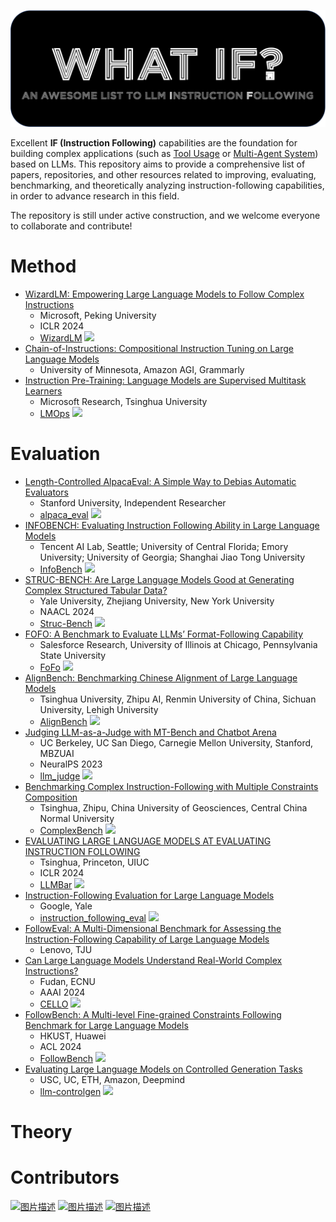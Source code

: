 <p align="center">
  <img src='./logo.png' width=700>
</p>

Excellent **IF (Instruction Following)** capabilities are the foundation for building complex applications (such as [Tool Usage](https://github.com/thunlp/ToolLearningPapers) or [Multi-Agent System](https://thinkwee.top/multiagent_ebook/)) based on LLMs. This repository aims to provide a comprehensive list of papers, repositories, and other resources related to improving, evaluating, benchmarking, and theoretically analyzing instruction-following capabilities, in order to advance research in this field.

The repository is still under active construction, and we welcome everyone to collaborate and contribute!

# Method
- [WizardLM: Empowering Large Language Models to Follow Complex Instructions](https://arxiv.org/pdf/2304.12244)
  - Microsoft, Peking University
  - ICLR 2024
  - [WizardLM](https://github.com/nlpxucan/WizardLM)  ![](https://img.shields.io/github/stars/nlpxucan/WizardLM.svg)
- [Chain-of-Instructions: Compositional Instruction Tuning on Large Language Models](https://arxiv.org/pdf/2402.11532)
  - University of Minnesota, Amazon AGI, Grammarly
- [Instruction Pre-Training: Language Models are Supervised Multitask Learners](https://arxiv.org/pdf/2406.14491)
  - Microsoft Research, Tsinghua University
  - [LMOps](https://github.com/microsoft/LMOps)  ![](https://img.shields.io/github/stars/microsoft/LMOps.svg)

# Evaluation
- [Length-Controlled AlpacaEval: A Simple Way to Debias Automatic Evaluators](https://arxiv.org/pdf/2404.04475)
  - Stanford University, Independent Researcher
  - [alpaca_eval](https://github.com/tatsu-lab/alpaca_eval)  ![](https://img.shields.io/github/stars/tatsu-lab/alpaca_eval.svg)
- [INFOBENCH: Evaluating Instruction Following Ability in Large Language Models](https://arxiv.org/pdf/2401.03601)
  - Tencent AI Lab, Seattle; University of Central Florida; Emory University; University of Georgia; Shanghai Jiao Tong University
  - [InfoBench](https://github.com/qinyiwei/InfoBench)  ![](https://img.shields.io/github/stars/qinyiwei/InfoBench.svg)
- [STRUC-BENCH: Are Large Language Models Good at Generating Complex Structured Tabular Data?](https://aclanthology.org/2024.naacl-short.2.pdf)
  - Yale University, Zhejiang University, New York University
  - NAACL 2024
  - [Struc-Bench](https://github.com/gersteinlab/Struc-Bench)  ![](https://img.shields.io/github/stars/gersteinlab/Struc-Bench.svg)
- [FOFO: A Benchmark to Evaluate LLMs’ Format-Following Capability](https://arxiv.org/pdf/2402.18667)
  - Salesforce Research, University of Illinois at Chicago, Pennsylvania State University
  - [FoFo](https://github.com/SalesforceAIResearch/FoFo)  ![](https://img.shields.io/github/stars/SalesforceAIResearch/FoFo.svg)
- [AlignBench: Benchmarking Chinese Alignment of Large Language Models](https://arxiv.org/pdf/2311.18743)
  - Tsinghua University, Zhipu AI, Renmin University of China, Sichuan University, Lehigh University
  - [AlignBench](https://github.com/THUDM/AlignBench)  ![](https://img.shields.io/github/stars/THUDM/AlignBench.svg)
- [Judging LLM-as-a-Judge with MT-Bench and Chatbot Arena](https://proceedings.neurips.cc/paper_files/paper/2023/file/91f18a1287b398d378ef22505bf41832-Paper-Datasets_and_Benchmarks.pdf)
  - UC Berkeley, UC San Diego, Carnegie Mellon University, Stanford, MBZUAI
  - NeuralPS 2023
  - [llm_judge](https://github.com/lm-sys/FastChat/tree/main/fastchat/llm_judge)  ![](https://img.shields.io/github/stars/lm-sys/FastChat.svg)
- [Benchmarking Complex Instruction-Following with Multiple Constraints Composition](https://arxiv.org/pdf/2407.03978)
  - Tsinghua, Zhipu, China University of Geosciences, Central China Normal University
  - [ComplexBench](https://github.com/thu-coai/ComplexBench)  ![](https://img.shields.io/github/stars/thu-coai/ComplexBench.svg)
- [EVALUATING LARGE LANGUAGE MODELS AT EVALUATING INSTRUCTION FOLLOWING](https://arxiv.org/pdf/2310.07641)
  - Tsinghua, Princeton, UIUC
  - ICLR 2024
  - [LLMBar](https://github.com/lyogavin/Anima)  ![](https://img.shields.io/github/stars/princeton-nlp/LLMBar.svg)
- [Instruction-Following Evaluation for Large Language Models](https://arxiv.org/pdf/2311.07911)
  - Google, Yale
  - [instruction_following_eval](https://github.com/google-research/google-research/tree/master/instruction_following_eval) ![](https://img.shields.io/github/stars/google-research/google-research.svg)
- [FollowEval: A Multi-Dimensional Benchmark for Assessing the Instruction-Following Capability of Large Language Models](https://arxiv.org/pdf/2311.09829)
  - Lenovo, TJU
- [Can Large Language Models Understand Real-World Complex Instructions?](https://arxiv.org/pdf/2309.09150)
  - Fudan, ECNU
  - AAAI 2024
  - [CELLO](https://github.com/Abbey4799/CELLO)  ![](https://img.shields.io/github/stars/Abbey4799/CELLO.svg)
- [FollowBench: A Multi-level Fine-grained Constraints Following Benchmark for Large Language Models](https://arxiv.org/pdf/2310.20410)
  - HKUST, Huawei
  - ACL 2024
  - [FollowBench](https://github.com/YJiangcm/FollowBench)  ![](https://img.shields.io/github/stars/YJiangcm/FollowBench.svg)
- [Evaluating Large Language Models on Controlled Generation Tasks](https://arxiv.org/pdf/2310.14542)
  - USC, UC, ETH, Amazon, Deepmind
  - [llm-controlgen](https://github.com/sunjiao123sun/llm-controlgen)  ![](https://img.shields.io/github/stars/sunjiao123sun/llm-controlgen.svg)
    
# Theory

# Contributors
<a href="https://github.com/HqWu-HITCS"><img src="https://avatars.githubusercontent.com/u/29895268?v=4" alt="图片描述" style="width:5%;"/></a>
<a href="https://github.com/yupeijei1997"><img src="https://avatars.githubusercontent.com/u/39047479?v=4" alt="图片描述" style="width:5%;"/></a>
<a href="https://github.com/thinkwee"><img src="https://avatars.githubusercontent.com/u/11889052?v=4" alt="图片描述" style="width:5%;"/></a>
